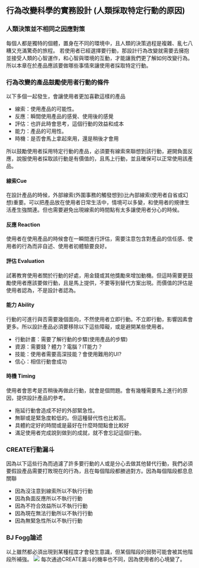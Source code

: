 ## 行為改變科學的實務設計 (人類採取特定行動的原因)
### 人類決策並不相同之因應對策
每個人都是獨特的個體，置身在不同的環境中，且人類的決策過程是複雜、亂七八糟又充滿驚奇的旅程。
若使用者已經選擇要行動，那設計行為改變就需要去擁抱並接受人類的心智運作，和心智與環境的互動，才能讓我們更了解如何改變行為。
所以本章在於產品應該要做哪些事情來讓使用者採取特定行動。

### 行為改變的產品鼓勵使用者行動的條件
以下多個一起發生，會讓使用者更加喜歡這樣的產品
- 線索：使用產品的可能性。
- 反應：瞬間使用產品的感覺、使用後的感覺
- 評估：也許此時會思考，這個行動的效益和成本
- 能力：產品的可用性。
- 時機：是否會馬上拿起來用，還是稍後才會用

所以鼓勵使用者採用特定行動的產品，必須要有線索來聯想到該行動，避開負面反應，說服使用者採取該行動是有價值的，且馬上行動，並且確保可以正常使用該產品。
#### 線索Cue
在設計產品的時候，外部線索(外圍事務的觸發想到)比內部線索(使用者自省或幻想)重要。可以把產品放在使用者日常生活中，情境可以多變，和使用者的規律生活產生強關連。但也需要避免出現線索的時間點有太多讓使用者分心的時候。

#### 反應 Reaction
使用者在使用產品的時候會在一瞬間進行評估，需要注意包含對產品的信任感、使用者的行為而非自述、使用者初體驗要良好。
#### 評估 Evaluation
試著教育使用者關於行動的好處，用金錢或其他獎勵來增加動機。但這時需要更鼓勵使用者應該要做行動，且是馬上提供，不要等到替代方案出現。而價值的評估是使用者認為，不是設計者認為。

#### 能力 Ability
行動的可進行與否需要幾個面向，不然使用者立即行動。不立即行動，影響因素會更多。所以設計產品必須要移除以下這些障礙，或是避開某些使用者。
- 行動計畫：需要了解行動的步驟(使用產品的步驟) 
- 資源：需要錢？體力？電腦？IT能力？
- 技能：使用者需要高深技能？會使用難用的UI?
- 信心：相信行動會成功

#### 時機 Timing
使用者會思考是否稍後再做此行動，就會是個問題。會有幾種需要馬上進行的原因，提供設計產品的參考。
- 拖延行動會造成不好的外部緊急性。
- 無聊或是緊急度較低的。但這種替代性也比較高。
- 具體約定好的時間或是最好在什麼時間點會比較好
- 滿足使用者完成說到做到的成就，就不會忘記這個行動。

### CREATE行動漏斗
因為以下這些行為而過濾了許多要行動的人或是分心去做其他替代行動，我們必須要假設產品需要打敗現在的行為，且在每個階段都勝過對方。因為每個階段都息息關聯
- 因為沒注意到線索所以不執行行動
- 因為負面反應所以不執行行動
- 因為不符合效益所以不執行行動
- 因為現在無法行動所以不執行行動
- 因為無緊急性所以不執行行動
### BJ Fogg論述
以上雖然都必須出現到某種程度才會發生意識，但某個階段的弱勢可能會被其他階段所補強。
![](https://farm1.staticflickr.com/258/19339496728_3e2e23b736_o.jpg)
每次通過CREATE漏斗的機率也不同，因為使用者的心境變了。